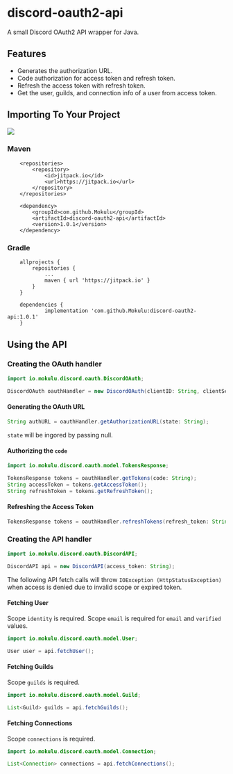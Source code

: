 # discord-oauth2-api
A small Discord OAuth2 API wrapper for Java.

## Features
* Generates the authorization URL.
* Code authorization for access token and refresh token.
* Refresh the access token with refresh token.
* Get the user, guilds, and connection info of a user from access token.

## Importing To Your Project
[![](https://jitpack.io/v/Mokulu/discord-oauth2-api.svg)](https://jitpack.io/#Mokulu/discord-oauth2-api)

### Maven
```
	<repositories>
		<repository>
		    <id>jitpack.io</id>
		    <url>https://jitpack.io</url>
		</repository>
	</repositories>
```
```
	<dependency>
	    <groupId>com.github.Mokulu</groupId>
	    <artifactId>discord-oauth2-api</artifactId>
	    <version>1.0.1</version>
	</dependency>
```

### Gradle
```
	allprojects {
		repositories {
			...
			maven { url 'https://jitpack.io' }
		}
	}
```
```
	dependencies {
	        implementation 'com.github.Mokulu:discord-oauth2-api:1.0.1'
	}
```

## Using the API
### Creating the OAuth handler
```java
import io.mokulu.discord.oauth.DiscordOAuth;

DiscordOAuth oauthHandler = new DiscordOAuth(clientID: String, clientSecret: String, redirectUri: String, scope: String[]);
```

#### Generating the OAuth URL
```java
String authURL = oauthHandler.getAuthorizationURL(state: String);
```
`state` will be ingored by passing null.

#### Authorizing the `code`
```java
import io.mokulu.discord.oauth.model.TokensResponse;

TokensResponse tokens = oauthHandler.getTokens(code: String);
String accessToken = tokens.getAccessToken();
String refreshToken = tokens.getRefreshToken();
```

#### Refreshing the Access Token
```java
TokensResponse tokens = oauthHandler.refreshTokens(refresh_token: String);
```

### Creating the API handler
```java
import io.mokulu.discord.oauth.DiscordAPI;

DiscordAPI api = new DiscordAPI(access_token: String);
```

The following API fetch calls will throw `IOException (HttpStatusException)` when access is denied due to invalid scope or expired token.

#### Fetching User
Scope `identity` is required.
Scope `email` is required for `email` and `verified` values.
```java
import io.mokulu.discord.oauth.model.User;

User user = api.fetchUser();
```

#### Fetching Guilds
Scope `guilds` is required.
```java
import io.mokulu.discord.oauth.model.Guild;

List<Guild> guilds = api.fetchGuilds();
```

#### Fetching Connections
Scope `connections` is required.
```java
import io.mokulu.discord.oauth.model.Connection;

List<Connection> connections = api.fetchConnections();
```
